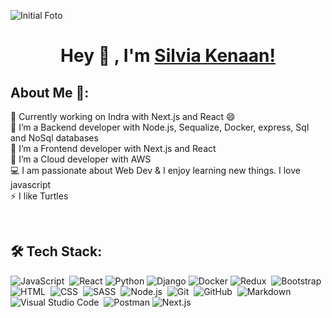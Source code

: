![Initial Foto](https://images.unsplash.com/photo-1532622785990-d2c36a76f5a6?q=80&w=2670&auto=format&fit=crop&ixlib=rb-4.0.3&ixid=M3wxMjA3fDB8MHxwaG90by1wYWdlfHx8fGVufDB8fHx8fA%3D%3D)
<div align="center">
  
# Hey 👋 , I'm [Silvia Kenaan!](https://www.linkedin.com/in/silvia-kenaan-mulero/) 

</div>


<div align="left">

## About Me 🚀:
🔭 Currently working on Indra with Next.js and React 😄 </br>
🌱 I’m a Backend developer with Node.js, Sequalize, Docker, express, Sql and NoSql databases </br>
🌱 I’m a Frontend developer with Next.js and React </br>
🌱 I’m a Cloud developer with AWS</br>
💻 I am passionate about Web Dev & I enjoy learning new things. I love javascript </br>
⚡ I like Turtles</br>
</div> 
<br/>


<div align="left">

## 🛠 Tech Stack:


![JavaScript](https://img.shields.io/badge/-JavaScript-05122A?style=flat&logo=javascript)&nbsp;
![React](https://img.shields.io/badge/-React-05122A?style=flat&logo=react)
![Python](https://img.shields.io/badge/-Python-05122A?style=flat&logo=python)
![Django](https://img.shields.io/badge/-Django-05122A?style=flat&logo=django)
![Docker](https://img.shields.io/badge/-Docker-05122A?style=flat&logo=docker)
![Redux](https://img.shields.io/badge/-Redux-05122A?style=flat&logo=Redux)&nbsp;
![Bootstrap](https://img.shields.io/badge/-Bootstrap-05122A?style=flat&logo=bootstrap&logoColor=563D7C)
![HTML](https://img.shields.io/badge/-HTML-05122A?style=flat&logo=HTML5)&nbsp;
![CSS](https://img.shields.io/badge/-CSS-05122A?style=flat&logo=CSS3&logoColor=1572B6)&nbsp;
![SASS](https://img.shields.io/badge/-Sass-05122A?style=flat&logo=sass)&nbsp;
![Node.js](https://img.shields.io/badge/-Node.js-05122A?style=flat&logo=node.js)&nbsp;
![Git](https://img.shields.io/badge/-Git-05122A?style=flat&logo=git)&nbsp;
![GitHub](https://img.shields.io/badge/-GitHub-05122A?style=flat&logo=github)&nbsp;
![Markdown](https://img.shields.io/badge/-Markdown-05122A?style=flat&logo=markdown)
![Visual Studio Code](https://img.shields.io/badge/-Visual%20Studio%20Code-05122A?style=flat&logo=visual-studio-code&logoColor=007ACC)&nbsp;
![Postman](https://img.shields.io/badge/-Postman-05122A?style=flat&logo=postman)
![Next.js](https://img.shields.io/badge/next.js-000000?style=for-the-badge&logo=nextdotjs&logoColor=white)
<div />
